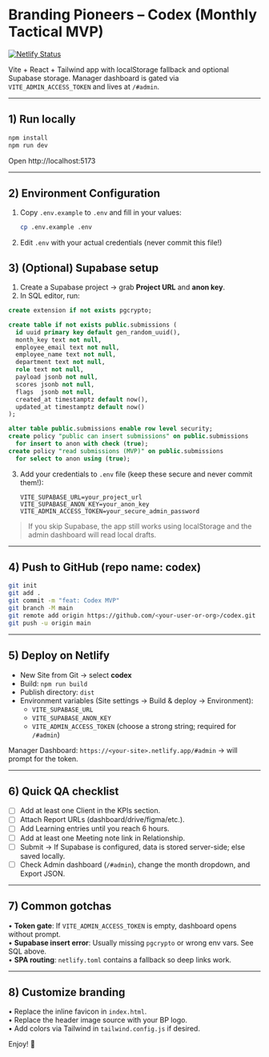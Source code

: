 # Branding Pioneers – Codex (Monthly Tactical MVP)

[![Netlify Status](https://api.netlify.com/api/v1/badges/dfcaf2a4-e2a5-4e74-a3e2-eb5423ad8267/deploy-status)](https://app.netlify.com/projects/bptm/deploys)

Vite + React + Tailwind app with localStorage fallback and optional Supabase storage.
Manager dashboard is gated via `VITE_ADMIN_ACCESS_TOKEN` and lives at `/#admin`.

---

## 1) Run locally
```bash
npm install
npm run dev
```
Open http://localhost:5173

---

## 2) Environment Configuration
1. Copy `.env.example` to `.env` and fill in your values:
   ```bash
   cp .env.example .env
   ```
2. Edit `.env` with your actual credentials (never commit this file!)

## 3) (Optional) Supabase setup
1. Create a Supabase project → grab **Project URL** and **anon key**.
2. In SQL editor, run:
```sql
create extension if not exists pgcrypto;

create table if not exists public.submissions (
  id uuid primary key default gen_random_uuid(),
  month_key text not null,
  employee_email text not null,
  employee_name text not null,
  department text not null,
  role text not null,
  payload jsonb not null,
  scores jsonb not null,
  flags  jsonb not null,
  created_at timestamptz default now(),
  updated_at timestamptz default now()
);

alter table public.submissions enable row level security;
create policy "public can insert submissions" on public.submissions
  for insert to anon with check (true);
create policy "read submissions (MVP)" on public.submissions
  for select to anon using (true);
```
3. Add your credentials to `.env` file (keep these secure and never commit them!):
   ```
   VITE_SUPABASE_URL=your_project_url
   VITE_SUPABASE_ANON_KEY=your_anon_key
   VITE_ADMIN_ACCESS_TOKEN=your_secure_admin_password
   ```

> If you skip Supabase, the app still works using localStorage and the admin dashboard will read local drafts.

---

## 4) Push to GitHub (repo name: codex)
```bash
git init
git add .
git commit -m "feat: Codex MVP"
git branch -M main
git remote add origin https://github.com/<your-user-or-org>/codex.git
git push -u origin main
```

---

## 5) Deploy on Netlify
- New Site from Git → select **codex**
- Build: `npm run build`
- Publish directory: `dist`
- Environment variables (Site settings → Build & deploy → Environment):
  - `VITE_SUPABASE_URL`
  - `VITE_SUPABASE_ANON_KEY`
  - `VITE_ADMIN_ACCESS_TOKEN` (choose a strong string; required for `/#admin`)

Manager Dashboard: `https://<your-site>.netlify.app/#admin` → will prompt for the token.

---

## 6) Quick QA checklist
- [ ] Add at least one Client in the KPIs section.
- [ ] Attach Report URLs (dashboard/drive/figma/etc.).
- [ ] Add Learning entries until you reach 6 hours.
- [ ] Add at least one Meeting note link in Relationship.
- [ ] Submit → If Supabase is configured, data is stored server-side; else saved locally.
- [ ] Check Admin dashboard (`/#admin`), change the month dropdown, and Export JSON.

---

## 7) Common gotchas
• **Token gate**: If `VITE_ADMIN_ACCESS_TOKEN` is empty, dashboard opens without prompt.  
• **Supabase insert error**: Usually missing `pgcrypto` or wrong env vars. See SQL above.  
• **SPA routing**: `netlify.toml` contains a fallback so deep links work.

---

## 8) Customize branding
• Replace the inline favicon in `index.html`.  
• Replace the header image source with your BP logo.  
• Add colors via Tailwind in `tailwind.config.js` if desired.

Enjoy! 🚀
